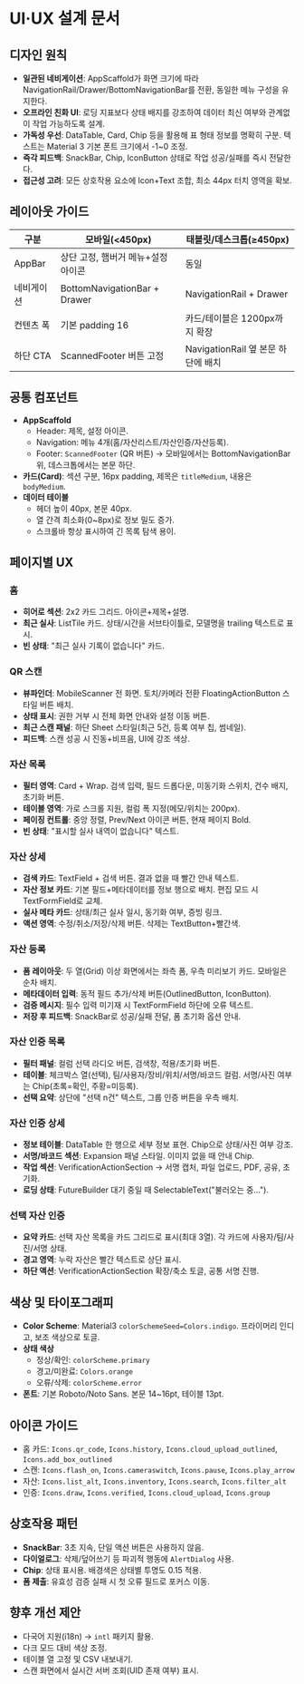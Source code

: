 # UI·UX 설계 문서

## 디자인 원칙
- **일관된 네비게이션**: AppScaffold가 화면 크기에 따라 NavigationRail/Drawer/BottomNavigationBar를 전환, 동일한 메뉴 구성을 유지한다.
- **오프라인 친화 UI**: 로딩 지표보다 상태 배지를 강조하여 데이터 최신 여부와 관계없이 작업 가능하도록 설계.
- **가독성 우선**: DataTable, Card, Chip 등을 활용해 표 형태 정보를 명확히 구분. 텍스트는 Material 3 기본 폰트 크기에서 -1~0 조정.
- **즉각 피드백**: SnackBar, Chip, IconButton 상태로 작업 성공/실패를 즉시 전달한다.
- **접근성 고려**: 모든 상호작용 요소에 Icon+Text 조합, 최소 44px 터치 영역을 확보.

## 레이아웃 가이드
| 구분 | 모바일(<450px) | 태블릿/데스크톱(≥450px) |
| --- | --- | --- |
| AppBar | 상단 고정, 햄버거 메뉴+설정 아이콘 | 동일 |
| 네비게이션 | BottomNavigationBar + Drawer | NavigationRail + Drawer |
| 컨텐츠 폭 | 기본 padding 16 | 카드/테이블은 1200px까지 확장 |
| 하단 CTA | ScannedFooter 버튼 고정 | NavigationRail 옆 본문 하단에 배치 |

## 공통 컴포넌트
- **AppScaffold**
  - Header: 제목, 설정 아이콘.
  - Navigation: 메뉴 4개(홈/자산리스트/자산인증/자산등록).
  - Footer: `ScannedFooter` (QR 버튼) → 모바일에서는 BottomNavigationBar 위, 데스크톱에서는 본문 하단.
- **카드(Card)**: 섹션 구분, 16px padding, 제목은 `titleMedium`, 내용은 `bodyMedium`.
- **데이터 테이블**
  - 헤더 높이 40px, 본문 40px.
  - 열 간격 최소화(0~8px)로 정보 밀도 증가.
  - 스크롤바 항상 표시하여 긴 목록 탐색 용이.

## 페이지별 UX
### 홈
- **히어로 섹션**: 2x2 카드 그리드. 아이콘+제목+설명.
- **최근 실사**: ListTile 카드. 상태/시간을 서브타이틀로, 모델명을 trailing 텍스트로 표시.
- **빈 상태**: "최근 실사 기록이 없습니다" 카드.

### QR 스캔
- **뷰파인더**: MobileScanner 전 화면. 토치/카메라 전환 FloatingActionButton 스타일 버튼 배치.
- **상태 표시**: 권한 거부 시 전체 화면 안내와 설정 이동 버튼.
- **최근 스캔 패널**: 하단 Sheet 스타일(최근 5건, 등록 여부 칩, 썸네일).
- **피드백**: 스캔 성공 시 진동+비프음, UI에 강조 색상.

### 자산 목록
- **필터 영역**: Card + Wrap. 검색 입력, 필드 드롭다운, 미동기화 스위치, 건수 배지, 초기화 버튼.
- **테이블 영역**: 가로 스크롤 지원, 컬럼 폭 지정(메모/위치는 200px).
- **페이징 컨트롤**: 중앙 정렬, Prev/Next 아이콘 버튼, 현재 페이지 Bold.
- **빈 상태**: "표시할 실사 내역이 없습니다" 텍스트.

### 자산 상세
- **검색 카드**: TextField + 검색 버튼. 결과 없을 때 빨간 안내 텍스트.
- **자산 정보 카드**: 기본 필드+메타데이터를 정보 행으로 배치. 편집 모드 시 TextFormField로 교체.
- **실사 메타 카드**: 상태/최근 실사 일시, 동기화 여부, 증빙 링크.
- **액션 영역**: 수정/취소/저장/삭제 버튼. 삭제는 TextButton+빨간색.

### 자산 등록
- **폼 레이아웃**: 두 열(Grid) 이상 화면에서는 좌측 폼, 우측 미리보기 카드. 모바일은 순차 배치.
- **메타데이터 입력**: 동적 필드 추가/삭제 버튼(OutlinedButton, IconButton).
- **검증 메시지**: 필수 입력 미기재 시 TextFormField 하단에 오류 텍스트.
- **저장 후 피드백**: SnackBar로 성공/실패 전달, 폼 초기화 옵션 안내.

### 자산 인증 목록
- **필터 패널**: 컬럼 선택 라디오 버튼, 검색창, 적용/초기화 버튼.
- **테이블**: 체크박스 열(선택), 팀/사용자/장비/위치/서명/바코드 컬럼. 서명/사진 여부는 Chip(초록=확인, 주황=미등록).
- **선택 요약**: 상단에 "선택 n건" 텍스트, 그룹 인증 버튼을 우측 배치.

### 자산 인증 상세
- **정보 테이블**: DataTable 한 행으로 세부 정보 표현. Chip으로 상태/사진 여부 강조.
- **서명/바코드 섹션**: Expansion 패널 스타일. 이미지 없을 때 안내 Chip.
- **작업 섹션**: VerificationActionSection → 서명 캡처, 파일 업로드, PDF, 공유, 초기화.
- **로딩 상태**: FutureBuilder 대기 중일 때 SelectableText("불러오는 중...").

### 선택 자산 인증
- **요약 카드**: 선택 자산 목록을 카드 그리드로 표시(최대 3열). 각 카드에 사용자/팀/사진/서명 상태.
- **경고 영역**: 누락 자산은 빨간 텍스트로 상단 표시.
- **하단 액션**: VerificationActionSection 확장/축소 토글, 공통 서명 진행.

## 색상 및 타이포그래피
- **Color Scheme**: Material3 `colorSchemeSeed=Colors.indigo`. 프라이머리 인디고, 보조 색상으로 토글.
- **상태 색상**
  - 정상/확인: `colorScheme.primary`
  - 경고/미완료: `Colors.orange`
  - 오류/삭제: `colorScheme.error`
- **폰트**: 기본 Roboto/Noto Sans. 본문 14~16pt, 테이블 13pt.

## 아이콘 가이드
- 홈 카드: `Icons.qr_code`, `Icons.history`, `Icons.cloud_upload_outlined`, `Icons.add_box_outlined`
- 스캔: `Icons.flash_on`, `Icons.cameraswitch`, `Icons.pause`, `Icons.play_arrow`
- 자산: `Icons.list_alt`, `Icons.inventory`, `Icons.search`, `Icons.filter_alt`
- 인증: `Icons.draw`, `Icons.verified`, `Icons.cloud_upload`, `Icons.group`

## 상호작용 패턴
- **SnackBar**: 3초 지속, 단일 액션 버튼은 사용하지 않음.
- **다이얼로그**: 삭제/덮어쓰기 등 파괴적 행동에 `AlertDialog` 사용.
- **Chip**: 상태 표시용. 배경색은 상태별 투명도 0.15 적용.
- **폼 제출**: 유효성 검증 실패 시 첫 오류 필드로 포커스 이동.

## 향후 개선 제안
- 다국어 지원(i18n) → `intl` 패키지 활용.
- 다크 모드 대비 색상 조정.
- 테이블 열 고정 및 CSV 내보내기.
- 스캔 화면에서 실시간 서버 조회(UID 존재 여부) 표시.
